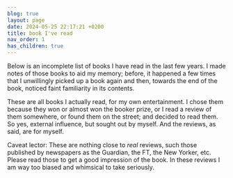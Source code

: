```yaml
---  
blog: true  
layout: page  
date: 2024-05-25 22:17:21 +0200  
title: book I've read  
nav_order: 1  
has_children: true  
---  
```

  
Below is an incomplete list of books I have read in the last few years. I made notes of those books to aid my memory; before, it happened a few times that I unwillingly picked up a book again and then, towards the end of the book, noticed faint familiarity in its contents.   
  
These are all books I actually read, for my own entertainment.  I chose them because they won or almost won the booker prize, or I read a review of them somewhere, or found them on the street; and decided to read them.  So yes, external influence, but sought out by myself.  And the reviews, as said, are for myself.  
  
Caveat lector: These are nothing close to _real_ reviews, such those published by newspapers as the Guardian, the FT, the New Yorker, etc.  Please read those to get a good impression of the book.  In these reviews I am way too biased and whimsical to take seriously.  
